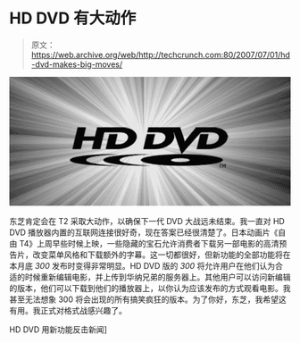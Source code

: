 # HD DVD 有大动作

> 原文：<https://web.archive.org/web/http://techcrunch.com:80/2007/07/01/hd-dvd-makes-big-moves/>

![hddvdresponse1.jpg](img/02b34653cf9fe7fffd09a67fb72e5d43.png)

东芝肯定会在 T2 采取大动作，以确保下一代 DVD 大战远未结束。我一直对 HD DVD 播放器内置的互联网连接很好奇，现在答案已经很清楚了。日本动画片《自由 T4》上周早些时候上映，一些隐藏的宝石允许消费者下载另一部电影的高清预告片，改变菜单风格和下载额外的字幕。这一切都很好，但新功能的全部功能将在本月底 *300* 发布时变得非常明显。HD DVD 版的 *300* 将允许用户在他们认为合适的时候重新编辑电影，并上传到华纳兄弟的服务器上。其他用户可以访问新编辑的版本，他们可以下载到他们的播放器上，以你认为应该发布的方式观看电影。我甚至无法想象 300 将会出现的所有搞笑疯狂的版本。为了你好，东芝，我希望这有用。我正式对格式战感兴趣了。

HD DVD 用新功能反击新闻]